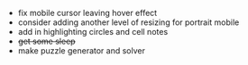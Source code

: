 
- fix mobile cursor leaving hover effect
- consider adding another level of resizing for portrait mobile
- add in highlighting circles and cell notes
- ~~get some sleep~~
- make puzzle generator and solver
